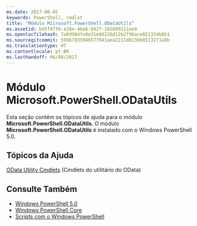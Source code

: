 ```yaml
---
ms.date: 2017-06-05
keywords: PowerShell, cmdlet
title: "Módulo Microsoft.PowerShell.ODataUtils"
ms.assetid: bd5f47f0-428e-4be6-b02f-2b5609111ee9
ms.openlocfilehash: 7a0d904fe8e31e0d226d12b2f96ace021334b8b1
ms.sourcegitcommit: 598b7835046577841aea2211d613bb8513271a8b
ms.translationtype: HT
ms.contentlocale: pt-BR
ms.lasthandoff: 06/08/2017
---
```

# <a name="microsoftpowershellodatautils-module"></a>Módulo Microsoft.PowerShell.ODataUtils
Esta seção contém os tópicos de ajuda para o módulo **Microsoft.PowerShell.ODataUtils**. O módulo **Microsoft.PowerShell.ODataUtils** é instalado com o Windows PowerShell 5.0.

## <a name="help-topics"></a>Tópicos da Ajuda
[OData Utility Cmdlets](http://technet.microsoft.com/library/dn818506(v=wps.640).aspx) (Cmdlets do utilitário do OData)

## <a name="see-also"></a>Consulte Também
- [Windows PowerShell 5.0](Windows-PowerShell-5.0.md)
- [Windows PowerShell Core](https://technet.microsoft.com/en-us/library/4b75f1e4-f327-48f3-92ab-bf5435094d41)
- [Scripts com o Windows PowerShell](../../getting-started/fundamental/Scripting-with-Windows-PowerShell.md)

